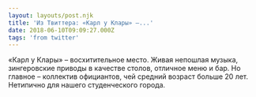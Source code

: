 ```yaml
---
layout: layouts/post.njk
title: 'Из Твиттера: «Карл у Клары» –...'
date: 2018-06-10T09:09:27.000Z
tags: 'from twitter'
---
```



«Карл у Клары» – восхитительное место. Живая непошлая музыка, зингеровские приводы в качестве столов, отличное меню и бар. Но главное – коллектив официантов, чей средний возраст больше 20 лет. Нетипично для нашего студенческого города.
